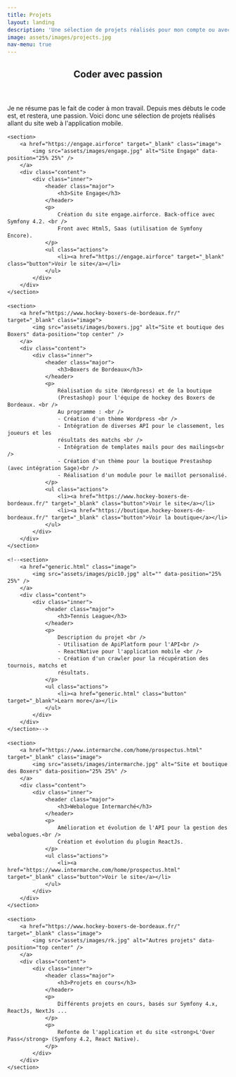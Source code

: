 ```yaml
---
title: Projets
layout: landing
description: 'Une sélection de projets réalisés pour mon compte ou avec un associé.'
image: assets/images/projects.jpg
nav-menu: true
---
```


<!-- Main -->
<div id="main">

<!-- One -->
<section id="one">
	<div class="inner">
		<header class="major">
			<h2>Coder avec passion</h2>
		</header>
		<p>
			Je ne résume pas le fait de coder à mon travail. Depuis mes débuts le code
			est, et restera, une passion. Voici donc une sélection de projets réalisés
			allant du site web à l'application mobile.
		</p>
	</div>
</section>

<!-- Two -->
<section id="two" class="spotlights">
	<!--<section>
		<a href="https://loverpass.fr" target="_blank" class="image">
			<img src="assets/images/logo_loverpass.jpg" alt="Site et application mobile L'Overpass" data-position="center center" />
		</a>
		<div class="content">
			<div class="inner">
				<header class="major">
					<h3>L'Overpass</h3>
				</header>
				<p>
					L'Overpass est une carte de réduction dans la ville toulousaine orientée
					étudiant et soirées. Un ami s'occupe de la partie commerciale et je suis
					responsable de la partie technique qui comprends : <br />
					- Un site web propulsé par Wordpress<br />
					- Une application mobile codée avec React Native et se basant sur un
					module d'API développé pour Wordpress (je n'ai pas utilisé un module
					existant pour diverses raisons).
				</p>
				<ul class="actions">
					<li><a href="https://loverpass.fr" target="_blank" class="button">Voir le projet en ligne</a></li>
				</ul>
			</div>
		</div>
	</section>-->

	<section>
		<a href="https://engage.airforce" target="_blank" class="image">
			<img src="assets/images/engage.jpg" alt="Site Engage" data-position="25% 25%" />
		</a>
		<div class="content">
			<div class="inner">
				<header class="major">
					<h3>Site Engage</h3>
				</header>
				<p>
					Création du site engage.airforce. Back-office avec Symfony 4.2. <br />
					Front avec Html5, Saas (utilisation de Symfony Encore).
				</p>
				<ul class="actions">
					<li><a href="https://engage.airforce" target="_blank" class="button">Voir le site</a></li>
				</ul>
			</div>
		</div>
	</section>

	<section>
		<a href="https://www.hockey-boxers-de-bordeaux.fr/" target="_blank" class="image">
			<img src="assets/images/boxers.jpg" alt="Site et boutique des Boxers" data-position="top center" />
		</a>
		<div class="content">
			<div class="inner">
				<header class="major">
					<h3>Boxers de Bordeaux</h3>
				</header>
				<p>
					Réalisation du site (Wordpress) et de la boutique
					(Prestashop) pour l'équipe de hockey des Boxers de Bordeaux. <br />
					Au programme : <br />
					- Création d'un thème Wordpress <br />
					- Intégration de diverses API pour le classement, les joueurs et les
					résultats des matchs <br />
					- Intégration de templates mails pour des mailings<br />
					- Création d'un thème pour la boutique Prestashop (avec intégration Sage)<br />
					- Réalisation d'un module pour le maillot personalisé.
				</p>
				<ul class="actions">
					<li><a href="https://www.hockey-boxers-de-bordeaux.fr/" target="_blank" class="button">Voir le site</a></li>
					<li><a href="https://boutique.hockey-boxers-de-bordeaux.fr/" target="_blank" class="button">Voir la boutique</a></li>
				</ul>
			</div>
		</div>
	</section>

	<!--<section>
		<a href="generic.html" class="image">
			<img src="assets/images/pic10.jpg" alt="" data-position="25% 25%" />
		</a>
		<div class="content">
			<div class="inner">
				<header class="major">
					<h3>Tennis League</h3>
				</header>
				<p>
					Description du projet <br />
					- Utilisation de ApiPlatform pour l'API<br />
					- ReactNative pour l'application mobile <br />
					- Création d'un crawler pour la récupération des tournois, matchs et
					résultats.
				</p>
				<ul class="actions">
					<li><a href="generic.html" class="button" target="_blank">Learn more</a></li>
				</ul>
			</div>
		</div>
	</section>-->

	<section>
		<a href="https://www.intermarche.com/home/prospectus.html" target="_blank" class="image">
			<img src="assets/images/intermarche.jpg" alt="Site et boutique des Boxers" data-position="25% 25%" />
		</a>
		<div class="content">
			<div class="inner">
				<header class="major">
					<h3>Webalogue Intermarché</h3>
				</header>
				<p>
					Amélioration et évolution de l'API pour la gestion des webalogues.<br />
					Création et évolution du plugin ReactJs.
				</p>
				<ul class="actions">
					<li><a href="https://www.intermarche.com/home/prospectus.html" target="_blank" class="button">Voir le site</a></li>
				</ul>
			</div>
		</div>
	</section>

	<section>
		<a href="https://www.hockey-boxers-de-bordeaux.fr/" target="_blank" class="image">
			<img src="assets/images/rk.jpg" alt="Autres projets" data-position="top center" />
		</a>
		<div class="content">
			<div class="inner">
				<header class="major">
					<h3>Projets en cours</h3>
				</header>
				<p>
					Différents projets en cours, basés sur Symfony 4.x, ReactJs, NextJs ...
				</p>
				<p>
					Refonte de l'application et du site <strong>L'Over Pass</strong> (Symfony 4.2, React Native).
				</p>
			</div>
		</div>
	</section>

</section>

</div>
